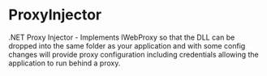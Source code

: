 # ProxyInjector
.NET Proxy Injector - Implements IWebProxy so that the DLL can be dropped into the same folder as your application and with some config changes will provide proxy configuration including credentials allowing the application to run behind a proxy.
